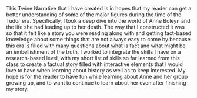 This Twine Narrative that I have created is in hopes that my reader can get a better understanding of some of the major figures during the time of the Tudor era. Specifically, I took a deep dive into the world of Anne Boleyn and the life she had leading up to her death. The way that I constructed it was so that it felt like a story you were reading along with and getting fact-based knowledge about some things that are not always easy to come by because this era is filled with many questions about what is fact and what might be an embellishment of the truth. I worked to integrate the skills I have on a research-based level, with my short list of skills so far learned from this class to create a factual story filled with interactive elements that I would love to have when learning about history as well as to keep interested. My hope is for the reader to have fun while learning about Anne and her group growing up, and to want to continue to learn about her even after finishing my story. 

